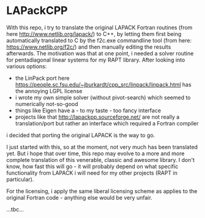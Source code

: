 # LAPackCPP

With this repo, i try to translate the original LAPACK Fortran routines (from here http://www.netlib.org/lapack/) to C++, by letting them first being automatically translated to C by the f2c.exe commandline tool (from here: https://www.netlib.org/f2c/) and then manually editing the results afterwards. The motivation was that at one point, i needed a solver routine for pentadiagonal linear systems for my RAPT library. After looking into various options:  

- the LinPack port here https://people.sc.fsu.edu/~jburkardt/cpp_src/linpack/linpack.html has the annoying LGPL license
- i wrote my own simple solver (without pivot-search) which seemed to numerically not-so-good
- things like Eigen have a - to my taste - too fancy interface
- projects like that http://lapackpp.sourceforge.net/ are not really a translation/port but rather an interface which required a Fortran compiler

i decided that porting the original LAPACK is the way to go. 

I just started with this, so at the moment, not very much has been translated yet. But i hope that over time, this repo may evolve to a more and more complete translation of this venerable, classic and awesome library. I don't know, how fast this will go - it will probably depend on what specific functionality from LAPACK i will need for my other projects (RAPT in particular).

For the licensing, i apply the same liberal licensing scheme as applies to the original Fortran code - anything else would be very unfair.

...tbc...
